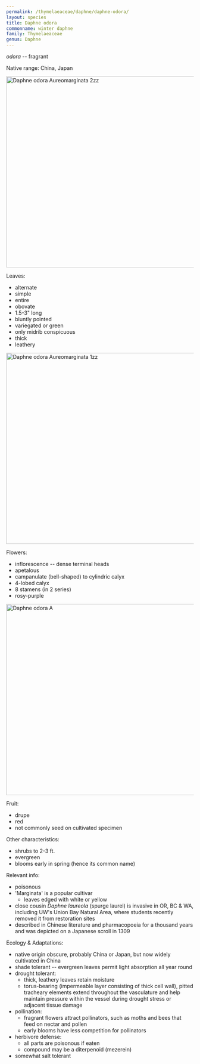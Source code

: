```yaml
---
permalink: /thymelaeaceae/daphne/daphne-odora/
layout: species
title: Daphne odora
commonname: winter daphne
family: Thymelaeaceae
genus: Daphne
---
```


*odora* -- fragrant

Native range: China, Japan

<a title="Photo by David J. Stang / CC BY-SA (https://creativecommons.org/licenses/by-sa/4.0)" href="https://commons.wikimedia.org/wiki/File:Daphne_odora_Aureomarginata_2zz.jpg"><img width="512" alt="Daphne odora Aureomarginata 2zz" src="https://upload.wikimedia.org/wikipedia/commons/thumb/8/81/Daphne_odora_Aureomarginata_2zz.jpg/512px-Daphne_odora_Aureomarginata_2zz.jpg"></a>

Leaves:
  - alternate
  - simple
  - entire
  - obovate
  - 1.5-3" long
  - bluntly pointed
  - variegated or green
  - only midrib conspicuous
  - thick
  - leathery

<a title="Photo by David J. Stang / CC BY-SA (https://creativecommons.org/licenses/by-sa/4.0)" href="https://commons.wikimedia.org/wiki/File:Daphne_odora_Aureomarginata_1zz.jpg"><img width="512" alt="Daphne odora Aureomarginata 1zz" src="https://upload.wikimedia.org/wikipedia/commons/thumb/6/67/Daphne_odora_Aureomarginata_1zz.jpg/512px-Daphne_odora_Aureomarginata_1zz.jpg"></a>

Flowers:
  - inflorescence -- dense terminal heads
  - apetalous
  - campanulate (bell-shaped) to cylindric calyx
  - 4-lobed calyx
  - 8 stamens (in 2 series)
  - rosy-purple

<a title="Wouter Hagens / CC BY-SA (https://creativecommons.org/licenses/by-sa/3.0)" href="https://commons.wikimedia.org/wiki/File:Daphne_odora_A.jpg"><img width="512" alt="Daphne odora A" src="https://upload.wikimedia.org/wikipedia/commons/thumb/9/94/Daphne_odora_A.jpg/512px-Daphne_odora_A.jpg"></a>

Fruit:
  - drupe
  - red
  - not commonly seed on cultivated specimen

Other characteristics:
  - shrubs to 2-3 ft.
  - evergreen
  - blooms early in spring (hence its common name)

Relevant info:
  - poisonous
  - 'Marginata' is a popular cultivar
    - leaves edged with white or yellow
  - close cousin *Daphne laureola* (spurge laurel) is invasive in OR, BC & WA, including UW's Union Bay Natural Area, where students recently removed it from restoration sites
  - described in Chinese literature and pharmacopoeia for a thousand years and was depicted on a Japanese scroll in 1309

Ecology & Adaptations:
  - native origin obscure, probably China or Japan, but now widely cultivated in China
  - shade tolerant -- evergreen leaves permit light absorption all year round
  - drought tolerant:
    - thick, leathery leaves retain moisture
    - torus-bearing (impermeable layer consisting of thick cell wall), pitted tracheary elements extend throughout the vasculature and help maintain pressure within the vessel during drought stress or adjacent tissue damage
  - pollination:
    - fragrant flowers attract pollinators, such as moths and bees that feed on nectar and pollen
    - early blooms have less competition for pollinators
  - herbivore defense:
    - all parts are poisonous if eaten
    - compound may be a diterpenoid (mezerein)
  - somewhat salt tolerant
